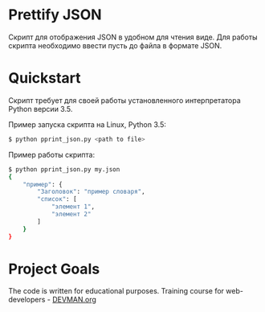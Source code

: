 # Prettify JSON

Скрипт для отображения JSON в удобном для чтения виде.
Для работы скрипта необходимо ввести пусть до файла в формате JSON.

# Quickstart

Скрипт требует для своей работы установленного интерпретатора Python версии 3.5.

Пример запуска скрипта на Linux, Python 3.5:

```bash
$ python pprint_json.py <path to file>
```

Пример работы скрипта:

```bash
$ python pprint_json.py my.json
{
    "пример": {
        "Заголовок": "пример словаря",
        "список": [
            "элемент 1",
            "элемент 2"
        ]
    }
}
```


# Project Goals

The code is written for educational purposes. Training course for web-developers - [DEVMAN.org](https://devman.org)

